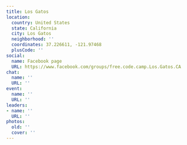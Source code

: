 ```yaml
---
title: Los Gatos
location:
  country: United States
  state: California
  city: Los Gatos
  neighborhood: ''
  coordinates: 37.226611, -121.97468
  plusCode: ''
social:
  name: Facebook page
  URL: https://www.facebook.com/groups/free.code.camp.Los.Gatos.CA
chat:
  name: ''
  URL: ''
event:
  name: ''
  URL: ''
leaders:
- name: ''
  URL: ''
photos:
  old: ''
  cover: ''
---
```

